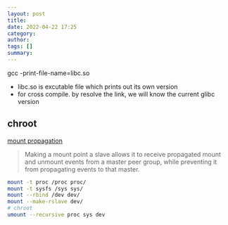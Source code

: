 ```yaml
---
layout: post
title:
date: 2022-04-22 17:25
category:
author:
tags: []
summary:
---
```


gcc -print-file-name=libc.so

- libc.so is excutable file which prints out its own version
- for cross compile. by resolve the link, we will know the current glibc version

## chroot

[mount propagation](https://lwn.net/Articles/690679/)

> Making a mount point a slave allows it to receive propagated mount and unmount events from a master peer group,
> while preventing it from propagating events to that master.

```bash
mount -t proc /proc proc/
mount -t sysfs /sys sys/
mount --rbind /dev dev/
mount --make-rslave dev/
# chroot
umount --recursive proc sys dev
```

